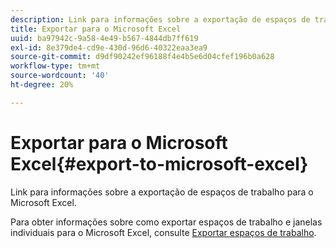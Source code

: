 ```yaml
---
description: Link para informações sobre a exportação de espaços de trabalho para o Microsoft Excel.
title: Exportar para o Microsoft Excel
uuid: ba97942c-9a58-4e49-b567-4844db7ff619
exl-id: 8e379de4-cd9e-430d-96d6-40322eaa3ea9
source-git-commit: d9df90242ef96188f4e4b5e6d04cfef196b0a628
workflow-type: tm+mt
source-wordcount: '40'
ht-degree: 20%

---
```


# Exportar para o Microsoft Excel{#export-to-microsoft-excel}

Link para informações sobre a exportação de espaços de trabalho para o Microsoft Excel.

Para obter informações sobre como exportar espaços de trabalho e janelas individuais para o Microsoft Excel, consulte [Exportar espaços de trabalho](../../../../home/c-get-started/c-work-worksp/c-ex-wksp.md#concept-27e4457bd14b43f198071e38d85d6d2f).
